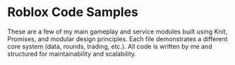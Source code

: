 # Roblox Code Samples

These are a few of my main gameplay and service modules built using Knit, Promises, and modular design principles.
Each file demonstrates a different core system (data, rounds, trading, etc.).
All code is written by me and structured for maintainability and scalability.
